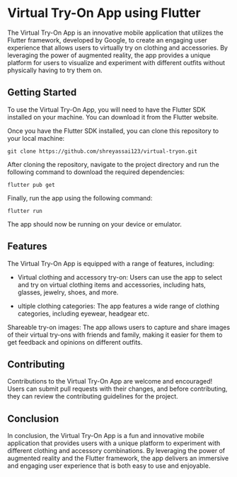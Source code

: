 # Virtual Try-On App using Flutter
The Virtual Try-On App is an innovative mobile application that utilizes the Flutter framework, developed by Google, to create an engaging user experience that allows users to virtually try on clothing and accessories. By leveraging the power of augmented reality, the app provides a unique platform for users to visualize and experiment with different outfits without physically having to try them on.

## Getting Started
To use the Virtual Try-On App, you will need to have the Flutter SDK installed on your machine. You can download it from the Flutter website.

Once you have the Flutter SDK installed, you can clone this repository to your local machine:

```
git clone https://github.com/shreyassai123/virtual-tryon.git
```

After cloning the repository, navigate to the project directory and run the following command to download the required dependencies:

```
flutter pub get
```
Finally, run the app using the following command:

```
flutter run
```
The app should now be running on your device or emulator.



## Features
The Virtual Try-On App is equipped with a range of features, including:

* Virtual clothing and accessory try-on: Users can use the app to select and try on virtual clothing items and accessories, including hats, glasses, jewelry, shoes, and more.

* ultiple clothing categories: The app features a wide range of clothing categories, including eyewear, headgear etc.

Shareable try-on images: The app allows users to capture and share images of their virtual try-ons with friends and family, making it easier for them to get feedback and opinions on different outfits.

## Contributing
Contributions to the Virtual Try-On App are welcome and encouraged! Users can submit pull requests with their changes, and before contributing, they can review the contributing guidelines for the project.

## Conclusion
In conclusion, the Virtual Try-On App is a fun and innovative mobile application that provides users with a unique platform to experiment with different clothing and accessory combinations. By leveraging the power of augmented reality and the Flutter framework, the app delivers an immersive and engaging user experience that is both easy to use and enjoyable.
